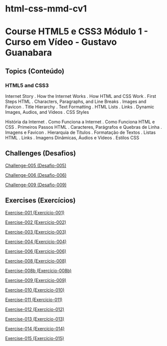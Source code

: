 # html-css-mmd-cv1

<h1>Course HTML5 e CSS3 Módulo 1 - Curso em Vídeo - Gustavo Guanabara</h1>

<h2>Topics (Conteúdo)</h2>

<h3> HTML5 and CSS3</h3>

<p>Internet Story . How the Internet Works . How HTML and CSS Work . First Steps HTML . Characters, Paragraphs, and Line Breaks . Images and Favicon . Title Hierarchy . Text Formatting . HTML Lists . Links . Dynamic Images, Audios, and Videos . CSS Styles</p>

<p>História da Internet . Como Funciona a Internet . Como Funciona HTML e CSS . Primeiros Passos HTML . Caracteres, Parágrafos e Quebras de Linha . Imagens e Favicon . Hierarquia de Títulos . Formatação de Textos . Listas HTML . Links . Imagens Dinâmicas, Áudios e Vídeos . Estilos CSS </p>

<h2>Challenges (Desafios)</h2>

<p><a href="https://mayramduarte.github.io/html-css-mmd-cv1/desafios-mmd/ds005/index.html" target="_blank">Challenge-005 (Desafio-005)</a></p>
<p><a href="https://mayramduarte.github.io/html-css-mmd-cv1/desafios-mmd/ds006/index.html" target="_blank" >Challenge-006 (Desafio-006)</a></p>
<p><a href="https://mayramduarte.github.io/html-css-mmd-cv1/desafios-mmd/ds009/index.html" target="_blank">Challenge-009 (Desafio-009)</a></p>

<h2>Exercises (Exercícios)</h2>

<p><a href="https://mayramduarte.github.io/html-css-mmd-cv1/exercicios-mmd/ex001/index.html" target="_blank">Exercise-001 (Exercício-001)</a></p>
<p><a href="https://mayramduarte.github.io/html-css-mmd-cv1/exercicios-mmd/ex002/index.html" target="_blank">Exercise-002 (Exercício-002)</a></p>
<p><a href="https://mayramduarte.github.io/html-css-mmd-cv1/exercicios-mmd/ex003/index.html" target="_blank">Exercise-003 (Exercício-003)</a></p>
<p><a href="https://mayramduarte.github.io/html-css-mmd-cv1/exercicios-mmd/ex004/index.html" target="_blank">Exercise-004 (Exercício-004)</a></p>
<p><a href="https://mayramduarte.github.io/html-css-mmd-cv1/exercicios-mmd/ex006/index.html" target="_blank">Exercise-006 (Exercício-006)</a></p>
<p><a href="https://mayramduarte.github.io/html-css-mmd-cv1/exercicios-mmd/ex008/index.html" target="_blank">Exercise-008 (Exercício-008)</a></p>
<p><a href="https://mayramduarte.github.io/html-css-mmd-cv1/exercicios-mmd/ex008b/index.html" target="_blank">Exercise-008b (Exercício-008b)</a></p>
<p><a href="https://mayramduarte.github.io/html-css-mmd-cv1/exercicios-mmd/ex009/index.html" target="_blank">Exercise-009 (Exercício-009)</a></p>
<p><a href="https://mayramduarte.github.io/html-css-mmd-cv1/exercicios-mmd/ex010/index.html" target="_blank">Exercise-010 (Exercício-010)</a></p>
<p><a href="https://mayramduarte.github.io/html-css-mmd-cv1/exercicios-mmd/ex011/index.html" target="_blank">Exercise-011 (Exercício-011)</a></p>
<p><a href="https://mayramduarte.github.io/html-css-mmd-cv1/exercicios-mmd/ex012/index.html" target="_blank">Exercise-012 (Exercício-012)</a></p>
<p><a href="https://mayramduarte.github.io/html-css-mmd-cv1/exercicios-mmd/ex013/index.html" target="_blank">Exercise-013 (Exercício-013)</a></p>
<p><a href="https://mayramduarte.github.io/html-css-mmd-cv1/exercicios-mmd/ex014/index.html" target="_blank">Exercise-014 (Exercício-014)</a></p>
<p><a href="https://mayramduarte.github.io/html-css-mmd-cv1/exercicios-mmd/ex015/index.html" target="_blank">Exercise-015 (Exercício-015)</a></p>
